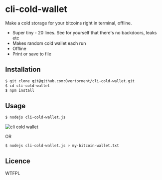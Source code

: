 # cli-cold-wallet

Make a cold storage for your bitcoins right in terminal, offline.

* Super tiny - 20 lines. See for yourself that there's no backdoors, leaks etc
* Makes random cold wallet each run
* Offline
* Print or save to file

## Installation

```bash
$ git clone git@github.com:Overtorment/cli-cold-wallet.git
$ cd cli-cold-wallet
$ npm install
```

## Usage

```bash
$ nodejs cli-cold-wallet.js 
```
![cli cold wallet](https://user-images.githubusercontent.com/1913337/31686961-8b64df58-b390-11e7-98b6-4bde5b0b3240.png "Screenshot")


OR

```bash
$ nodejs cli-cold-wallet.js > my-bitcoin-wallet.txt
```

## Licence

WTFPL
